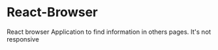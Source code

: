 # React-Browser
React browser
Application to find information in others pages.
It's not responsive 
